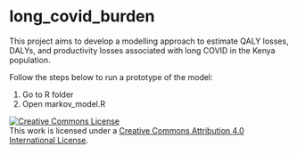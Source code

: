 # long_covid_burden

This project aims to develop a modelling approach to estimate QALY losses, DALYs, and productivity losses associated with long COVID in the Kenya population.

Follow the steps below to run a prototype of the model:

1. Go to R folder
2. Open markov_model.R

<a rel="license" href="http://creativecommons.org/licenses/by/4.0/"><img alt="Creative Commons License" style="border-width:0" src="https://i.creativecommons.org/l/by/4.0/88x31.png" /></a><br />This work is licensed under a <a rel="license" href="http://creativecommons.org/licenses/by/4.0/">Creative Commons Attribution 4.0 International License</a>.